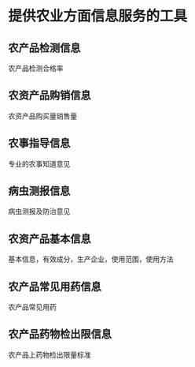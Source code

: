 # 提供农业方面信息服务的工具



## 农产品检测信息

农产品检测合格率


## 农资产品购销信息

农资产品购买量销售量

## 农事指导信息

专业的农事知道意见

## 病虫测报信息

病虫测报及防治意见

## 农资产品基本信息

基本信息，有效成分，生产企业，使用范围，使用方法

## 农产品常见用药信息

农产品常见用药

## 农产品药物检出限信息

农产品上药物检出限量标准

